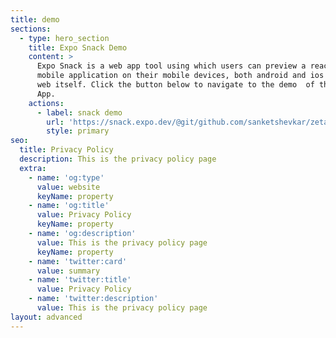```yaml
---
title: demo
sections:
  - type: hero_section
    title: Expo Snack Demo
    content: >
      Expo Snack is a web app tool using which users can preview a react native
      mobile application on their mobile devices, both android and ios or on the
      web itself. Click the button below to navigate to the demo  of the Bachat
      App.
    actions:
      - label: snack demo
        url: 'https://snack.expo.dev/@git/github.com/sanketshevkar/zeta-demo'
        style: primary
seo:
  title: Privacy Policy
  description: This is the privacy policy page
  extra:
    - name: 'og:type'
      value: website
      keyName: property
    - name: 'og:title'
      value: Privacy Policy
      keyName: property
    - name: 'og:description'
      value: This is the privacy policy page
      keyName: property
    - name: 'twitter:card'
      value: summary
    - name: 'twitter:title'
      value: Privacy Policy
    - name: 'twitter:description'
      value: This is the privacy policy page
layout: advanced
---
```


